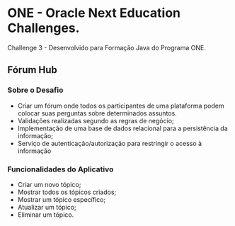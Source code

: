 # ONE - Oracle Next Education Challenges.
Challenge 3 - Desenvolvido para Formação Java do Programa ONE.


## Fórum Hub

###  Sobre o Desafio

- Criar um fórum onde todos os participantes de uma plataforma podem colocar suas perguntas sobre determinados assuntos.
- Validações realizadas segundo as regras de negócio;
- Implementação de uma base de dados relacional para a persistência da informação;
- Serviço de autenticação/autorização para restringir o acesso à informação

### Funcionalidades do Aplicativo
- Criar um novo tópico;
- Mostrar todos os tópicos criados;
- Mostrar um tópico específico;
- Atualizar um tópico;
- Eliminar um tópico.




